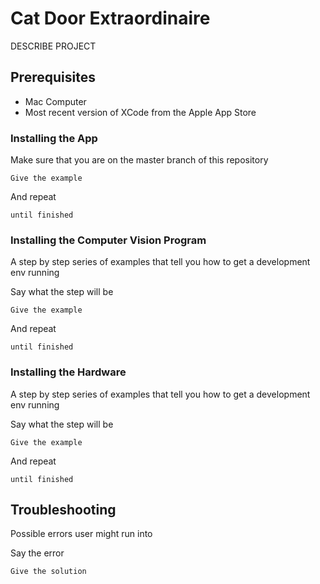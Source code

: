 # Cat Door Extraordinaire

DESCRIBE PROJECT

## Prerequisites

- Mac Computer
- Most recent version of XCode from the Apple App Store

### Installing the App

Make sure that you are on the master branch of this repository

```
Give the example
```

And repeat

```
until finished
```

### Installing the Computer Vision Program

A step by step series of examples that tell you how to get a development env running

Say what the step will be

```
Give the example
```

And repeat

```
until finished
```

### Installing the Hardware

A step by step series of examples that tell you how to get a development env running

Say what the step will be

```
Give the example
```

And repeat

```
until finished
```

## Troubleshooting

Possible errors user might run into

Say the error

```
Give the solution
```
